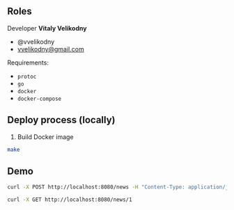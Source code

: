 ## Roles

Developer __Vitaly Velikodny__
  * @vvelikodny
  * [vvelikodny@gmail.com](mailto:vvelikodny@gmail.com)  

Requirements:
  * `protoc`
  * `go`
  * `docker`
  * `docker-compose`

## Deploy process (locally)


1.  Build Docker image

```bash
make
```

## Demo

```bash
curl -X POST http://localhost:8080/news -H "Content-Type: application/json" -d '{"Title": "News 1"}'
```

```bash
curl -X GET http://localhost:8080/news/1
```